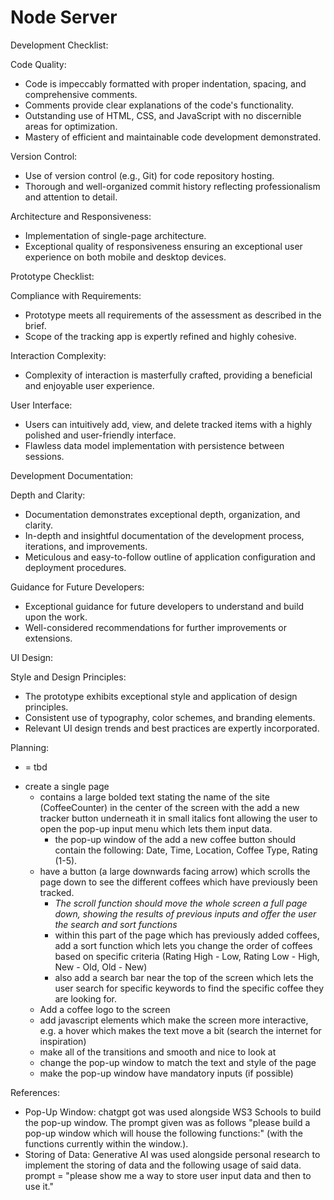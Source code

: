 # Node Server
Development Checklist:

Code Quality:
 - Code is impeccably formatted with proper indentation, spacing, and comprehensive comments.
 - Comments provide clear explanations of the code's functionality.
 - Outstanding use of HTML, CSS, and JavaScript with no discernible areas for optimization.
 - Mastery of efficient and maintainable code development demonstrated.

Version Control:
 - Use of version control (e.g., Git) for code repository hosting.
 - Thorough and well-organized commit history reflecting professionalism and attention to detail.

Architecture and Responsiveness:
 - Implementation of single-page architecture.
 - Exceptional quality of responsiveness ensuring an exceptional user experience on both mobile and desktop devices.

Prototype Checklist:

Compliance with Requirements:
 - Prototype meets all requirements of the assessment as described in the brief.
 - Scope of the tracking app is expertly refined and highly cohesive.

Interaction Complexity:
 - Complexity of interaction is masterfully crafted, providing a beneficial and enjoyable user experience.

User Interface:
 - Users can intuitively add, view, and delete tracked items with a highly polished and user-friendly interface.
 - Flawless data model implementation with persistence between sessions.

Development Documentation:

Depth and Clarity:
 - Documentation demonstrates exceptional depth, organization, and clarity.
 - In-depth and insightful documentation of the development process, iterations, and improvements.
 - Meticulous and easy-to-follow outline of application configuration and deployment procedures.

Guidance for Future Developers:
 - Exceptional guidance for future developers to understand and build upon the work.
 - Well-considered recommendations for further improvements or extensions.

UI Design:

Style and Design Principles:
 - The prototype exhibits exceptional style and application of design principles.
 - Consistent use of typography, color schemes, and branding elements.
 - Relevant UI design trends and best practices are expertly incorporated.

Planning:
* = tbd
- create a single page
    - contains a large bolded text stating the name of the site (CoffeeCounter) in the center of the screen with the add a new tracker button underneath it in small italics font allowing the user to open the pop-up input menu which lets them input data.
        - the pop-up window of the add a new coffee button should contain the following: Date, Time, Location, Coffee Type, Rating (1-5).
    - have a button (a large downwards facing arrow) which scrolls the page down to see the different coffees which have previously been tracked.
        - *The scroll function should move the whole screen a full page down, showing the results of previous inputs and offer the user the search and sort functions* 
        - within this part of the page which has previously added coffees, add a sort function which lets you change the order of coffees based on specific criteria (Rating High - Low, Rating Low - High, New - Old, Old - New)
        - also add a search bar near the top of the screen which lets the user search for specific keywords to find the specific coffee they are looking for.
    - Add a coffee logo to the screen
    - add javascript elements which make the screen more interactive, e.g. a hover which makes the text move a bit (search the internet for inspiration)
    - make all of the transitions and smooth and nice to look at
    - change the pop-up window to match the text and style of the page
    - make the pop-up window have mandatory inputs (if possible)

References:
- Pop-Up Window: chatgpt got was used alongside WS3 Schools to build the pop-up window. The prompt given was as follows "please build a pop-up window which will house the following functions:" (with the functions currently within the window.).
- Storing of Data: Generative AI was used alongside personal research to implement the storing of data and the following usage of said data. prompt = "please show me a way to store user input data and then to use it."